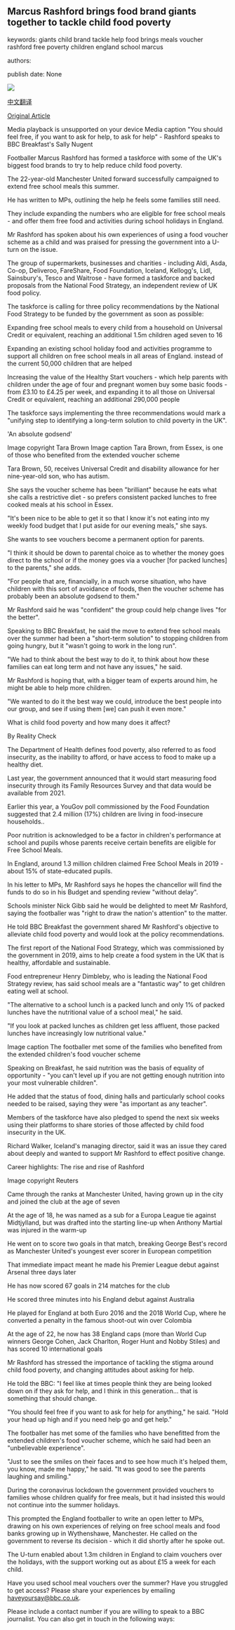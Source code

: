 ## Marcus Rashford brings food brand giants together to tackle child food poverty

keywords: giants child brand tackle help food brings meals voucher rashford free poverty children england school marcus

authors: 

publish date: None

![](https://ichef.bbci.co.uk/images/ic/1024x576/p08q52nt.jpg)

[中文翻译](Marcus%20Rashford%20brings%20food%20brand%20giants%20together%20to%20tackle%20child%20food%20poverty_zh.md)

[Original Article](https://www.bbc.com/news/uk-53979648)

Media playback is unsupported on your device Media caption "You should feel free, if you want to ask for help, to ask for help" - Rashford speaks to BBC Breakfast's Sally Nugent

Footballer Marcus Rashford has formed a taskforce with some of the UK's biggest food brands to try to help reduce child food poverty.

The 22-year-old Manchester United forward successfully campaigned to extend free school meals this summer.

He has written to MPs, outlining the help he feels some families still need.

They include expanding the numbers who are eligible for free school meals - and offer them free food and activities during school holidays in England.

Mr Rashford has spoken about his own experiences of using a food voucher scheme as a child and was praised for pressing the government into a U-turn on the issue.

The group of supermarkets, businesses and charities - including Aldi, Asda, Co-op, Deliveroo, FareShare, Food Foundation, Iceland, Kellogg's, Lidl, Sainsbury's, Tesco and Waitrose - have formed a taskforce and backed proposals from the National Food Strategy, an independent review of UK food policy.

The taskforce is calling for three policy recommendations by the National Food Strategy to be funded by the government as soon as possible:

Expanding free school meals to every child from a household on Universal Credit or equivalent, reaching an additional 1.5m children aged seven to 16

Expanding an existing school holiday food and activities programme to support all children on free school meals in all areas of England. instead of the current 50,000 children that are helped

Increasing the value of the Healthy Start vouchers - which help parents with children under the age of four and pregnant women buy some basic foods - from £3.10 to £4.25 per week, and expanding it to all those on Universal Credit or equivalent, reaching an additional 290,000 people

The taskforce says implementing the three recommendations would mark a "unifying step to identifying a long-term solution to child poverty in the UK".

'An absolute godsend'

Image copyright Tara Brown Image caption Tara Brown, from Essex, is one of those who benefited from the extended voucher scheme

Tara Brown, 50, receives Universal Credit and disability allowance for her nine-year-old son, who has autism.

She says the voucher scheme has been "brilliant" because he eats what she calls a restrictive diet - so prefers consistent packed lunches to free cooked meals at his school in Essex.

"It's been nice to be able to get it so that I know it's not eating into my weekly food budget that I put aside for our evening meals," she says.

She wants to see vouchers become a permanent option for parents.

"I think it should be down to parental choice as to whether the money goes direct to the school or if the money goes via a voucher [for packed lunches] to the parents," she adds.

"For people that are, financially, in a much worse situation, who have children with this sort of avoidance of foods, then the voucher scheme has probably been an absolute godsend to them."

Mr Rashford said he was "confident" the group could help change lives "for the better".

Speaking to BBC Breakfast, he said the move to extend free school meals over the summer had been a "short-term solution" to stopping children from going hungry, but it "wasn't going to work in the long run".

"We had to think about the best way to do it, to think about how these families can eat long term and not have any issues," he said.

Mr Rashford is hoping that, with a bigger team of experts around him, he might be able to help more children.

"We wanted to do it the best way we could, introduce the best people into our group, and see if using them [we] can push it even more."

What is child food poverty and how many does it affect?

By Reality Check

The Department of Health defines food poverty, also referred to as food insecurity, as the inability to afford, or have access to food to make up a healthy diet.

Last year, the government announced that it would start measuring food insecurity through its Family Resources Survey and that data would be available from 2021.

Earlier this year, a YouGov poll commissioned by the Food Foundation suggested that 2.4 million (17%) children are living in food-insecure households..

Poor nutrition is acknowledged to be a factor in children's performance at school and pupils whose parents receive certain benefits are eligible for Free School Meals.

In England, around 1.3 million children claimed Free School Meals in 2019 - about 15% of state-educated pupils.

In his letter to MPs, Mr Rashford says he hopes the chancellor will find the funds to do so in his Budget and spending review "without delay".

Schools minister Nick Gibb said he would be delighted to meet Mr Rashford, saying the footballer was "right to draw the nation's attention" to the matter.

He told BBC Breakfast the government shared Mr Rashford's objective to alleviate child food poverty and would look at the policy recommendations.

The first report of the National Food Strategy, which was commissioned by the government in 2019, aims to help create a food system in the UK that is healthy, affordable and sustainable.

Food entrepreneur Henry Dimbleby, who is leading the National Food Strategy review, has said school meals are a "fantastic way" to get children eating well at school.

"The alternative to a school lunch is a packed lunch and only 1% of packed lunches have the nutritional value of a school meal," he said.

"If you look at packed lunches as children get less affluent, those packed lunches have increasingly low nutritional value."

Image caption The footballer met some of the families who benefited from the extended children's food voucher scheme

Speaking on Breakfast, he said nutrition was the basis of equality of opportunity - "you can't level up if you are not getting enough nutrition into your most vulnerable children".

He added that the status of food, dining halls and particularly school cooks needed to be raised, saying they were "as important as any teacher".

Members of the taskforce have also pledged to spend the next six weeks using their platforms to share stories of those affected by child food insecurity in the UK.

Richard Walker, Iceland's managing director, said it was an issue they cared about deeply and wanted to support Mr Rashford to effect positive change.

Career highlights: The rise and rise of Rashford

Image copyright Reuters

Came through the ranks at Manchester United, having grown up in the city and joined the club at the age of seven

At the age of 18, he was named as a sub for a Europa League tie against Midtjylland, but was drafted into the starting line-up when Anthony Martial was injured in the warm-up

He went on to score two goals in that match, breaking George Best's record as Manchester United's youngest ever scorer in European competition

That immediate impact meant he made his Premier League debut against Arsenal three days later

He has now scored 67 goals in 214 matches for the club

He scored three minutes into his England debut against Australia

He played for England at both Euro 2016 and the 2018 World Cup, where he converted a penalty in the famous shoot-out win over Colombia

At the age of 22, he now has 38 England caps (more than World Cup winners George Cohen, Jack Charlton, Roger Hunt and Nobby Stiles) and has scored 10 international goals

Mr Rashford has stressed the importance of tackling the stigma around child food poverty, and changing attitudes about asking for help.

He told the BBC: "I feel like at times people think they are being looked down on if they ask for help, and I think in this generation... that is something that should change.

"You should feel free if you want to ask for help for anything," he said. "Hold your head up high and if you need help go and get help."

The footballer has met some of the families who have benefitted from the extended children's food voucher scheme, which he said had been an "unbelievable experience".

"Just to see the smiles on their faces and to see how much it's helped them, you know, made me happy," he said. "It was good to see the parents laughing and smiling."

During the coronavirus lockdown the government provided vouchers to families whose children qualify for free meals, but it had insisted this would not continue into the summer holidays.

This prompted the England footballer to write an open letter to MPs, drawing on his own experiences of relying on free school meals and food banks growing up in Wythenshawe, Manchester. He called on the government to reverse its decision - which it did shortly after he spoke out.

The U-turn enabled about 1.3m children in England to claim vouchers over the holidays, with the support working out as about £15 a week for each child.

Have you used school meal vouchers over the summer? Have you struggled to get access? Please share your experiences by emailing haveyoursay@bbc.co.uk.

Please include a contact number if you are willing to speak to a BBC journalist. You can also get in touch in the following ways: